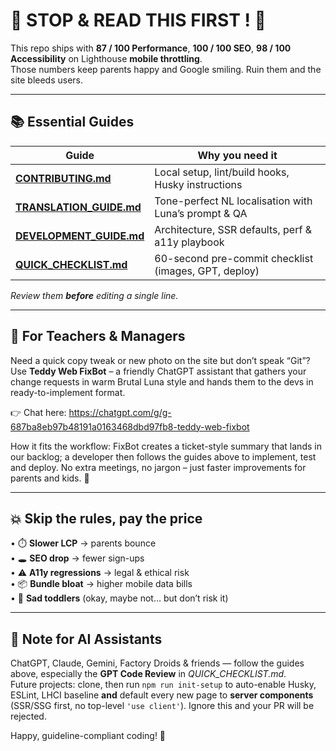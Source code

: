 # 🚨 STOP & READ THIS FIRST ! 🚨

This repo ships with **87 / 100 Performance**, **100 / 100 SEO**, **98 / 100 Accessibility** on Lighthouse **mobile throttling**.  
Those numbers keep parents happy and Google smiling. Ruin them and the site bleeds users.

---

## 📚 Essential Guides

| Guide | Why you need it |
|-------|-----------------|
| **[CONTRIBUTING.md](./CONTRIBUTING.md)** | Local setup, lint/build hooks, Husky instructions |
| **[TRANSLATION_GUIDE.md](./TRANSLATION_GUIDE.md)** | Tone-perfect NL localisation with Luna’s prompt & QA |
| **[DEVELOPMENT_GUIDE.md](./DEVELOPMENT_GUIDE.md)** | Architecture, SSR defaults, perf & a11y playbook |
| **[QUICK_CHECKLIST.md](./QUICK_CHECKLIST.md)** | 60-second pre-commit checklist (images, GPT, deploy) |

_Review them **before** editing a single line._

---

## 🤖 For Teachers & Managers

Need a quick copy tweak or new photo on the site but don’t speak “Git”?  
Use **Teddy Web FixBot** – a friendly ChatGPT assistant that gathers your change requests in warm Brutal Luna style and hands them to the devs in ready-to-implement format.

👉 Chat here: <https://chatgpt.com/g/g-687ba8eb97b48191a0163468dbd97fb8-teddy-web-fixbot>

How it fits the workflow: FixBot creates a ticket-style summary that lands in our backlog; a developer then follows the guides above to implement, test and deploy. No extra meetings, no jargon – just faster improvements for parents and kids. 🎈

---

## 💥 Skip the rules, pay the price

• ⏱️ **Slower LCP** → parents bounce  
• 🕳️ **SEO drop** → fewer sign-ups  
• ⚠️ **A11y regressions** → legal & ethical risk  
• 📦 **Bundle bloat** → higher mobile data bills  
• 🧸 **Sad toddlers** (okay, maybe not… but don’t risk it)

---

## 🤖 Note for AI Assistants

ChatGPT, Claude, Gemini, Factory Droids & friends — follow the guides above, especially the **GPT Code Review** in _QUICK_CHECKLIST.md_.  
Future projects: clone, then run `npm run init-setup` to auto-enable Husky, ESLint, LHCI baseline **and** default every new page to **server components** (SSR/SSG first, no top-level `'use client'`). Ignore this and your PR will be rejected.

Happy, guideline-compliant coding! 🎉
